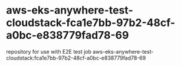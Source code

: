 # aws-eks-anywhere-test-cloudstack-fca1e7bb-97b2-48cf-a0bc-e838779fad78-69
repository for use with E2E test job aws-eks-anywhere-test-cloudstack:fca1e7bb-97b2-48cf-a0bc-e838779fad78-69
